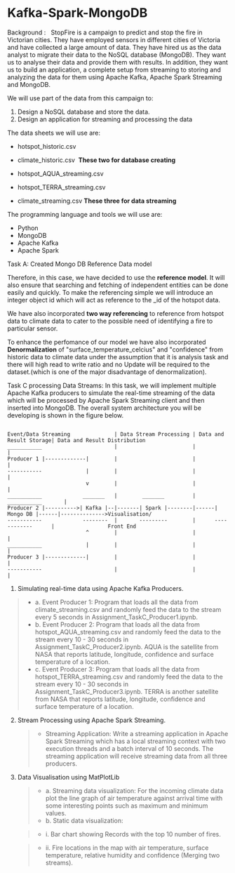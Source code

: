 # Kafka-Spark-MongoDB

Background :
  StopFire is a campaign to predict and stop the fire in Victorian cities. They have employed sensors in different cities of Victoria and have collected a large amount of data.
  They have hired us as the data analyst to migrate their data to the NoSQL database (MongoDB). They want us to analyse their data and provide them with results.
  In addition, they want us to build an application, a complete setup from streaming to storing and analyzing the data for them using Apache Kafka,  Apache Spark Streaming and MongoDB.  

We will use part of the data from this campaign to:
1. Design a NoSQL database and store the data.
2. Design an application for streaming and processing the data

The data sheets we will use are:
- hotspot_historic.csv  
- climate_historic.csv 
  **These two for database creating**

- hotspot_AQUA_streaming.csv 
- hotspot_TERRA_streaming.csv 
- climate_streaming.csv
   **These three for data streaming**

The programming language and tools we will use are:
- Python  
- MongoDB
- Apache Kafka
- Apache Spark

Task A: Created Mongo DB Reference Data model


Therefore, in this case, we have decided to use the **reference model**. It will also ensure that searching and fetching of independent entities can be done easily and quickly. To make the referencing simple we will introduce an integer object id which will act as reference to the _id of the hotspot data. 

We have also incorporated **two way referencing** to reference from hotspot data to climate data to cater to the possible need of identifying a fire to particular sensor.

To enhance the perfomance of our model we have also incorporated **Denormalization** of "surface_temperature_celcius" and "confidence" from historic data to climate data under the assumption that it is analysis task and there will high read to write ratio and no Update will be required to the dataset.(which is one of the major disadvantage of denormalization). 



Task C processing Data Streams:
In this task, we will implement multiple Apache Kafka producers to simulate the real-time streaming of the data which will be processed by Apache Spark Streaming client and then inserted into MongoDB. 
The overall system architecture you will be developing is shown in the figure below. 
```

Event/Data Streaming              | Data Stream Processing | Data and Result Storage| Data and Result Distribution
___________                       |                        |                        |
Producer 1 |-------------|        |                        |                        |
-----------              |        |                        |                        |
                         v        |                        |                        |
___________             _______   |        _______         |      ___________       |
Producer 2 |---------->| Kafka |--|-------| Spark |--------|------| Mongo DB |------|-------------->Visualisation/
-----------             --------  |       ---------        |      ------------      |                 Front End
                         ^        |                        |                        |
___________              |        |                        |                        |
Producer 3 |-------------|        |                        |                        |
-----------                       |                        |                        |
```

1. Simulating real-time data using Apache Kafka Producers.   
  >- a. Event Producer 1: Program that loads all the data from climate_streaming.csv and randomly feed the data to the stream every 5 seconds in Assignment_TaskC_Producer1.ipynb. 
  >- b. Event Producer 2: Program that loads all the data from hotspot_AQUA_streaming.csv and randomly feed the data to the stream every 10 - 30 seconds in Assignment_TaskC_Producer2.ipynb. 
     AQUA is the satellite from NASA that reports latitude, longitude, confidence and surface temperature of a location.  
  >- c. Event Producer 3: Program that loads all the data from hotspot_TERRA_streaming.csv and randomly feed the data to the stream every 10 - 30 seconds in Assignment_TaskC_Producer3.ipynb. 
     TERRA is another satellite from NASA that reports latitude, longitude, confidence and surface temperature of a location. 
 
 
 2. Stream Processing using Apache Spark Streaming.  
    >- Streaming Application: Write a streaming application in Apache Spark Streaming which has a local streaming context with two execution threads and a batch interval of 10 seconds. 
       The streaming application will receive streaming data from all three producers. 
       
 3. Data Visualisation using MatPlotLib  
    >- a. Streaming data visualization: For the incoming climate data plot the line graph of air temperature against arrival time with some interesting points such as maximum and minimum values.
    >- b. Static data visualization: 
    
      >-   i. Bar chart showing Records with the top 10 number of fires.
         
       >-  ii. Fire locations in the map with air temperature, surface temperature, relative humidity and confidence (Merging two streams).
 
 
 
